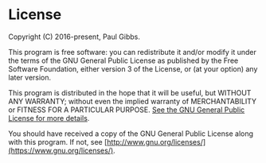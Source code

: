 # License

Copyright (C) 2016-present, Paul Gibbs.

This program is free software: you can redistribute it and/or modify
it under the terms of the GNU General Public License as published by
the Free Software Foundation, either version 3 of the License, or
(at your option) any later version.

This program is distributed in the hope that it will be useful,
but WITHOUT ANY WARRANTY; without even the implied warranty of
MERCHANTABILITY or FITNESS FOR A PARTICULAR PURPOSE. [See the
GNU General Public License for more details](https://github.com/paulgibbs/behat-wordpress-extension/blob/master/LICENSE.txt).

You should have received a copy of the GNU General Public License
along with this program. If not, see [http://www.gnu.org/licenses/](https://www.gnu.org/licenses/).
